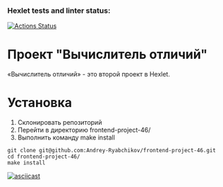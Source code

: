 ### Hexlet tests and linter status:
[![Actions Status](https://github.com/Andrey-Ryabchikov/frontend-project-46/actions/workflows/hexlet-check.yml/badge.svg)](https://github.com/Andrey-Ryabchikov/frontend-project-46/actions)


# Проект "Вычислитель отличий"

«Вычислитель отличий» - это второй проект в Hexlet.

# Установка
<ol>
    <li>Склонировать репозиторий</li>
    <li>Перейти в директорию frontend-project-46/</li>
    <li>Выполнить команду make install</li>
</ol>

```
git clone git@github.com:Andrey-Ryabchikov/frontend-project-46.git
cd frontend-project-46/
make install

```


[![asciicast](https://asciinema.org/a/XhDD0MlMxuz0hGRZQ3Ue4TCmp.svg)](https://asciinema.org/a/XhDD0MlMxuz0hGRZQ3Ue4TCmp)